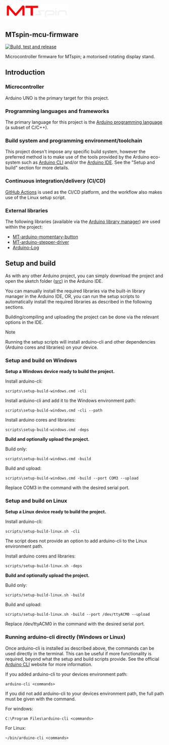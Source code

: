 # ![MTspin logo](images/mtspin%20red%20and%20white%20200%20x%2046%20png%20transparent.png)

## MTspin-mcu-firmware

[![Build, test and release](https://github.com/Morgritech/MTspin-mcu-firmware/actions/workflows/build-test-release.yaml/badge.svg)](https://github.com/Morgritech/MTspin-mcu-firmware/actions/workflows/build-test-release.yaml)

Microcontroller firmware for MTspin; a motorised rotating display stand.

## Introduction

### Microcontroller

Arduino UNO is the primary target for this project.

### Programming languages and frameworks

The primary language for this project is the [Arduino programming language](https://www.arduino.cc/reference) (a subset of C/C++).

### Build system and programming environment/toolchain

This project doesn't impose any specific build system, however the preferred method is to make use of the tools provided by the Arduino eco-system such as [Arduino CLI](https://arduino.github.io/arduino-cli) and/or the [Arduino IDE](https://www.arduino.cc/en/software). See the "Setup and build" section for more details.

### Continuous integration/delivery (CI/CD)

[GitHub Actions](https://docs.github.com/en/actions) is used as the CI/CD platform, and the workflow also makes use of the Linux setup script.

### External libraries

The following libraries (available via the [Arduino library manager](https://www.arduino.cc/reference/en/libraries/)) are used within the project:

- [MT-arduino-momentary-button](https://github.com/Morgritech/MT-arduino-momentary-button)
- [MT-arduino-stepper-driver](https://github.com/Morgritech/MT-arduino-stepper-driver)
- [Arduino-Log](https://github.com/thijse/Arduino-Log/)

## Setup and build

As with any other Arduino project, you can simply download the project and open the sketch folder ([src](src)) in the Arduino IDE.

You can manually install the required libraries via the built-in library manager in the Arduino IDE,
OR,
you can run the setup scripts to automatically install the required libraries as described in the following sections.

Building/compiling and uploading the project can be done via the relevant options in the IDE.

> [!NOTE]
> Running the setup scripts will install arduino-cli and other dependencies (Arduino cores and libraries) on your device.

### Setup and build on Windows

**Setup a Windows device ready to build the project.**

Install arduino-cli:

``` shell
scripts\setup-build-windows.cmd -cli
```

Install arduino-cli and add it to the Windows environment path:

``` shell
scripts\setup-build-windows.cmd -cli --path
```

Install arduino cores and libraries:

``` shell
scripts\setup-build-windows.cmd -deps
```

**Build and optionally upload the project.**

Build only:

``` shell
scripts\setup-build-windows.cmd -build
```

Build and upload:

``` shell
scripts\setup-build-windows.cmd -build --port COM3 --upload
```

Replace COM3 in the command with the desired serial port.

### Setup and build on Linux

**Setup a Linux device ready to build the project.**

Install arduino-cli:

``` shell
scripts/setup-build-linux.sh -cli
```

The script does not provide an option to add arduino-cli to the Linux environment path.

Install arduino cores and libraries:

``` shell
scripts/setup-build-linux.sh -deps
```

**Build and optionally upload the project.**

Build only:

``` shell
scripts/setup-build-linux.sh -build
```

Build and upload:

``` shell
scripts/setup-build-linux.sh -build --port /dev/ttyACM0 --upload
```

Replace /dev/ttyACM0 in the command with the desired serial port.

### Running arduino-cli directly (Windows or Linux)

Once arduino-cli is installed as described above, the commands can be used directly in the terminal. This can be useful if more functionality is required, beyond what the setup and build scripts provide. See the official [Arduino CLI](https://arduino.github.io/arduino-cli) website for more information.

If you added arduino-cli to your devices environment path:

``` shell
arduino-cli <commands>
```

If you did not add arduino-cli to your devices environment path, the full path must be given with the command.

For windows:

``` shell
C:\Program Files\arduino-cli <commands>
```

For Linux:

``` shell
~/bin/arduino-cli <commands>
```
